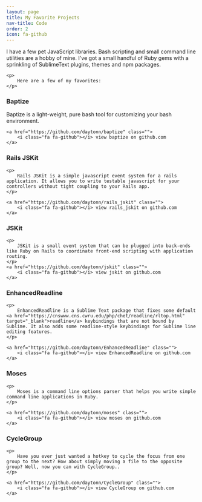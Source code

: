 ```yaml
---
layout: page
title: My Favorite Projects
nav-title: Code
order: 2
icon: fa-github
---
```


<div class="page-description">
    <p>
        I have a few pet JavaScript libraries. Bash scripting and small command line utilities are a hobby of mine. I've got a small handful of Ruby gems with a sprinkling of SublimeText plugins, themes and npm packages.
    </p>
  
    <p>
        Here are a few of my favorites:
    </p>
</div>

<section class="project">
    <h3>Baptize</h3>
    <p>
        Baptize is a light-weight, pure bash tool for customizing your bash environment.
    </p>

    <a href="https://github.com/daytonn/baptize" class="">
        <i class="fa fa-github"></i> view baptize on github.com
    </a>
</section>

<section class="project">
    <h3>Rails JSKit</h3>

    <p>
        Rails JSKit is a simple javascript event system for a rails application. It allows you to write testable javascript for your controllers without tight coupling to your Rails app.
    </p>

    <a href="https://github.com/daytonn/rails_jskit" class="">
        <i class="fa fa-github"></i> view rails_jskit on github.com
    </a>
</section>

<section class="project">
    <h3>JSKit</h3>

    <p>
        JSKit is a small event system that can be plugged into back-ends like Ruby on Rails to coordinate front-end scripting with application routing.
    </p>
    <a href="https://github.com/daytonn/jskit" class="">
        <i class="fa fa-github"></i> view jskit on github.com
    </a>
</section>

<section class="project">
    <h3>EnhancedReadline</h3>
    
    <p>
        EnhancedReadline is a Sublime Text package that fixes some default <a href="https://cnswww.cns.cwru.edu/php/chet/readline/rltop.html" target="_blank">readline</a> keybindings that are not bound by Sublime. It also adds some readline-style keybindings for Sublime line editing features.
    </p>

    <a href="https://github.com/daytonn/EnhancedReadline" class="">
        <i class="fa fa-github"></i> view EnhancedReadline on github.com
    </a>
</section>

<section class="project">
    <h3>Moses</h3>

    <p>
        Moses is a command line options parser that helps you write simple command line applications in Ruby.
    </p>

    <a href="https://github.com/daytonn/moses" class="">
        <i class="fa fa-github"></i> view moses on github.com
    </a>
</section>

<section class="project">
    <h3>CycleGroup</h3>
    
    <p>
        Have you ever just wanted a hotkey to cycle the focus from one group to the next? How about simply moving a file to the opposite group? Well, now you can with CycleGroup..
    </p>

    <a href="https://github.com/daytonn/CycleGroup" class="">
        <i class="fa fa-github"></i> view CycleGroup on github.com
    </a>
</section>
